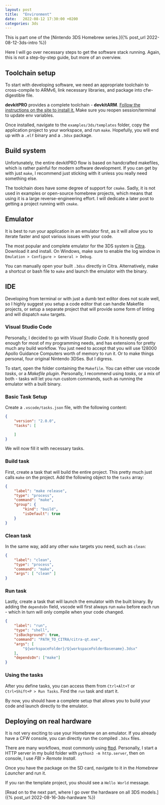```yaml
---
layout: post
title:  "Environment"
date:   2022-08-12 17:30:00 +0200
categories: 3ds
---
```


This is part one of the [Nintendo 3DS Homebrew series.]({% post_url 2022-08-12-3ds-intro %})

Here I will go over necessary steps to get the software stack running. Again, this is not a step-by-step guide, but more of an overview.

## Toolchain setup
To start with developing software, we need an appropriate toolchain to cross-compile to ARMv6, link necessary libraries, and package into cfw-digestible file.

**devkitPRO** provides a complete toolchain - **devkitARM**. [Follow the instructions on the site to install it.](https://devkitpro.org/wiki/Getting_Started) Make sure you reopen session/terminal to update env variables. 

Once installed, navigate to the `examples/3ds/templates` folder, copy the application project to your workspace, and run `make`. Hopefully, you will end up with a `.elf` binary and a `.3dsx` package.

## Build system
Unfortunately, the entire devkitPRO flow is based on handcrafted makefiles, which is rather painful for modern software development. If you can get by with just `make`, I recommend just sticking with it unless you really need something else.

The toolchain does have some degree of support for `cmake`. Sadly, it is not used in examples or open-source homebrew projects, which means that using it is a large reverse-engineering effort. I will dedicate a later post to getting a project running with `cmake`.

## Emulator
It is best to run your application in an emulator first, as it will allow  you to iterate faster and spot various issues with your code. 

The most popular and complete emulator for the 3DS system is [Citra](https://citra-emu.org/). Download it and install. On Windows, make sure to enable the log window in `Emulation > Configure > General > Debug`. 

You can manually open your built `.3dsx` directly in Citra. Alternatively, make a shortcut or bash file to `make` and launch the emulator with the binary.  

## IDE 
Developing from terminal or with just a dumb text editor does not scale well, so I highly suggest you setup a code editor that can handle Makefile projects, or setup a separate project that will provide some form of linting and will dispatch `make` targets. 

### Visual Studio Code
Personally, I decided to go with *Visual Studio Code*. It is honestly good enough for most of my programming needs, and has extensions for pretty much any build workflow. You just need to accept that you will use 128000 Apollo Guidance Computers worth of memory to run it. Or to make things personal, four original Nintendo 3DSes. But I digress.

To start, open the folder containing the `Makefile`. You can either use vscode *tasks*, or a *Makefile plugin*. Personally, I recommend using *tasks*, or a mix of both - tasks will let you run custom commands, such as running the emulator with a built binary.

### Basic Task Setup
Create a `.vscode/tasks.json` file, with the following content:
```json
{
    "version": "2.0.0",
    "tasks": [

    ]
}
```
We will now fill it with necessary tasks. 
### Build task
First, create a task that will build the entire project. This pretty much just calls `make` on the project. Add the following object to the `tasks` array:
```json
{
    "label": "make release",
    "type": "process",
    "command": "make",
    "group": {
        "kind": "build",
        "isDefault": true
    }
}
```
### Clean task
In the same way, add any other `make` targets you need, such as `clean`: 
```json
{
    "label": "clean",
    "type": "process",
    "command": "make",
    "args": [ "clean" ]
}
```
### Run task
Lastly, create a task that will launch the emulator with the built binary. By adding the `dependsOn` field, vscode will first always run `make` before each run - which in turn will only compile when your code changed.
```json
{
    "label": "run",
    "type": "shell",
    "isBackground": true,
    "command": "PATH_TO_CITRA/citra-qt.exe",
    "args": [
        "${workspaceFolder}/${workspaceFolderBasename}.3dsx"
    ],
    "dependsOn": ["make"]
}
```

### Using the tasks
After you define tasks, you can access them from `Ctrl+Alt+T` or `Ctrl+Shift+P > Run Tasks`. Find the `run` task and start it. 

By now, you should have a complete setup that allows you to build your code and launch directly to the emulator.

## Deploying on real hardware
It is not very exciting to use your Homebrew on an emulator. If you already have a CFW console, you can directly run the compiled `.3dsx` files. 

There are many workflows, most commonly using [ftpd](https://github.com/mtheall/ftpd). 
Personally, I start a HTTP server in my build folder with `python3 -m http.server`, then on console, I use *FBI* > *Remote Install*. 

Once you have the package on the SD card, navigate to it in the *Homebrew Launcher* and run it. 

If you ran the template project, you should see a `Hello World` message.

[Read on to the next part, where I go over the hardware on all 3DS models.]({% post_url 2022-08-16-3ds-hardware %})